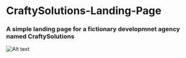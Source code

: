 # CraftySolutions-Landing-Page

### A simple landing page for a fictionary developmnet agency named CraftySolutions

![Alt text](https://github.com/CoreyGriffin/CraftySolutions-Landing-Page/blob/master/Crafty%20Solutions%20Landing%20Page.png?raw=true)

